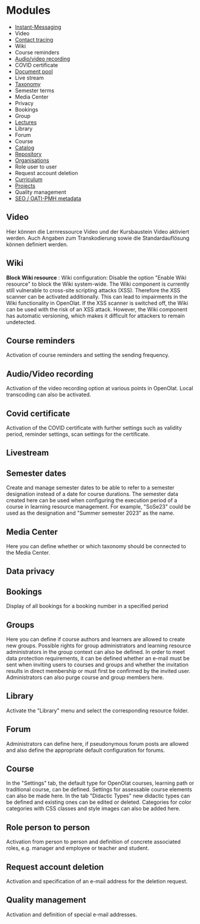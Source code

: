 # Modules

  * [Instant-Messaging](Instant_Messaging.md)
  * Video
  * [Contact tracing](Modules_Contact_Tracing.md)
  * Wiki
  * Course reminders
  * [Audio/video recording](Modules_Audio_Video_Recording.md)
  * COVID certificate
  * [Document pool](Modules_Document_pool.md)
  * Live stream
  * [Taxonomy](Modules_Taxonomy.md)
  * Semester terms
  * Media Center
  * Privacy
  * Bookings
  * Group
  * [Lectures](Lecture_and_roll_call_management.md)
  * Library
  * Forum
  * Course
  * [Catalog](Modules_Catalog_2.0.md)
  * [Repository](Modules_Repository.md)
  * [Organisations](Modules_Organisations.md)
  * Role user to user
  * Request account deletion
  * [Curriculum](Modules_Curriculum.md)
  * [Projects](Modules_Projects.md)
  * Quality management
  * [SEO / OATI-PMH metadata](Modules_OAI.md) 

## Video 
Hier können die Lernressource Video und der Kursbaustein Video aktiviert werden. Auch Angaben zum Transkodierung sowie die Standardauflösung können definiert werden.   

## Wiki

 **Block Wiki resource** : Wiki configuration: Disable the option "Enable Wiki
resource" to block the Wiki system-wide. The Wiki component is currently still
vulnerable to cross-site scripting attacks (XSS). Therefore the XSS scanner
can be activated additionally. This can lead to impairments in the Wiki
functionality in OpenOlat. If the XSS scanner is switched off, the Wiki can be
used with the risk of an XSS attack. However, the Wiki component has automatic
versioning, which makes it difficult for attackers to remain undetected.

## Course reminders 

Activation of course reminders and setting the sending frequency.

## Audio/Video recording

Activation of the video recording option at various points in OpenOlat. Local transcoding can also be activated.

## Covid certificate

Activation of the COVID certificate with further settings such as validity period, reminder settings, scan settings for the certificate.

## Livestream

## Semester dates

Create and manage semester dates to be able to refer to a semester designation
instead of a date for course durations. The semester data created here can be
used when configuring the execution period of a course in learning resource
management. For example, "SoSe23" could be used as the designation and "Summer
semester 2023" as the name.

## Media Center

Here you can define whether or which taxonomy should be connected to the Media Center.

## Data privacy

## Bookings

Display of all bookings for a booking number in a specified period

## Groups

Here you can define if course authors and learners are allowed to create new
groups. Possible rights for group administrators and learning resource
administrators in the group context can also be defined. In order to meet data
protection requirements, it can be defined whether an e-mail must be sent when
inviting users to courses and groups and whether the invitation results in
direct membership or must first be confirmed by the invited user.
Administrators can also purge course and group members here.

## Library

Activate the "Library" menu and select the corresponding resource folder.

## Forum

Administrators can define here, if pseudonymous forum posts are allowed and
also define the appropriate default configuration for forums.

## Course

In the "Settings" tab, the default type for OpenOlat courses, learning path or
traditional course, can be defined. Settings for assessable course elements
can also be made here. In the tab "Didactic Types" new didactic types can be
defined and existing ones can be edited or deleted. Categories for color
categories with CSS classes and style images can also be added here.

## Role person to person

Activation from person to person and definition of concrete associated roles, e.g. manager and employee or teacher and student.

## Request account deletion

Activation and specification of an e-mail address for the deletion request.

## Quality management

Activation and definition of special e-mail addresses.
